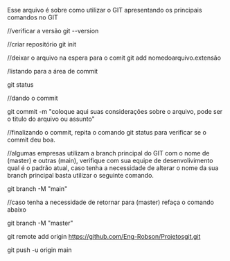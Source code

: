 Esse arquivo é sobre como utilizar o GIT apresentando os principais comandos no GIT

//verificar a versão
git --version

//criar repositório
git init

//deixar o arquivo na espera para o comit
git add nomedoarquivo.extensão

/listando para a área de commit

git status

//dando o commit

git commit -m "coloque aqui suas considerações sobre o arquivo, pode ser o titulo do arquivo ou assunto"

//finalizando o commit, repita o comando git status para verificar se o commit deu boa.

//algumas empresas utilizam a branch principal do GIT com o nome de (master) e outras (main), verifique com sua equipe de desenvolivimento qual é o padrão atual, caso tenha a necessidade de alterar o nome da sua branch principal basta utilizar o seguinte comando. 

git branch -M "main" 

//caso tenha a necessidade de retornar para (master) refaça o comando abaixo

git branch -M "master"

git remote add origin https://github.com/Eng-Robson/Projetosgit.git

git push -u origin main